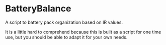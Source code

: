 BatteryBalance
==============

A script to battery pack organization based on IR values.

It is a little hard to comprehend because this is built as a script for one time use, but you should be able to adapt it for your own needs.

